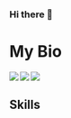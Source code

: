 ### Hi there 👋
<h1>My Bio</h1>
<!-- Steam --><a href="https://steamcommunity.com/id/xzufro/"><img align="left" src="https://img.shields.io/badge/Xzufro-%23000000.svg?style=for-the-badge&logo=steam&logoColor=white"/></a>
<!-- Xbox --><a href="https://twitter.com/xzufro"><img align="left" src="https://img.shields.io/badge/Xzufro-%23107C10.svg?style=for-the-badge&logo=Xbox&logoColor=white"/></a>
<!-- Twitter --><a href="http://live.xbox.com/en-US/Profile?gamertag=Xzufro"><img align="left" src="https://img.shields.io/badge/Xzufro-%231DA1F2.svg?style=for-the-badge&logo=Twitter&logoColor=white"/></a><br />
<h2>Skills</h2>
<!--
**Xzufro/Xzufro** is a ✨ _special_ ✨ repository because its `README.md` (this file) appears on your GitHub profile.

Here are some ideas to get you started:

- 🔭 I’m currently working on ...
- 🌱 I’m currently learning ...
- 👯 I’m looking to collaborate on ...
- 🤔 I’m looking for help with ...
- 💬 Ask me about ...
- 📫 How to reach me: ...
- 😄 Pronouns: ...
- ⚡ Fun fact: ...
-->
